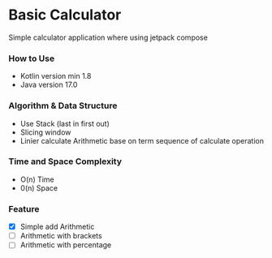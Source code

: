 
# Basic Calculator

Simple calculator application where using jetpack compose

### How to Use

- Kotlin version min 1.8
- Java version 17.0

### Algorithm & Data Structure
- Use Stack (last in first out)
- Slicing window
- Linier calculate Arithmetic base on term sequence of calculate operation

### Time and Space Complexity
- O(n) Time
- 0(n) Space

### Feature
- [x] Simple add Arithmetic
- [ ] Arithmetic with brackets
- [ ] Arithmetic with percentage